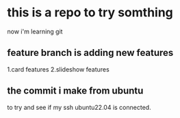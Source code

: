 # this is a repo to try somthing

now i'm learning git

## feature branch is adding new features
1.card features
2.slideshow features

## the commit i make from ubuntu

to try and see if my ssh ubuntu22.04 is connected.